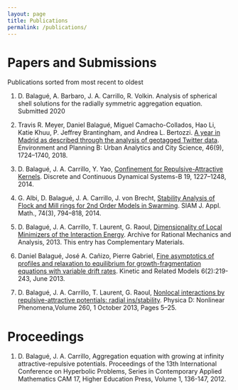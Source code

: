 ```yaml
---
layout: page
title: Publications
permalink: /publications/
---
```


# Papers and Submissions
Publications sorted from most recent to oldest

1. D. Balagué, A. Barbaro, J. A. Carrillo, R. Volkin. Analysis of spherical shell solutions for the radially symmetric aggregation equation. Submitted 2020

2. Travis R. Meyer, Daniel Balagué, Miguel Camacho-Collados, Hao Li, Katie Khuu, P. Jeffrey Brantingham, and Andrea L. Bertozzi. [A year in Madrid as described through the analysis of geotagged Twitter data](http://journals.sagepub.com/doi/10.1177/2399808318764123). Environment and Planning B: Urban Analytics and City Science, 46(9), 1724–1740, 2018.

3. D. Balagué, J. A. Carrillo, Y. Yao, [Confinement for Repulsive-Attractive Kernels](/2013/05/29/confinement.html). Discrete and Continuous Dynamical Systems-B 19, 1227–1248, 2014.

4. G. Albi, D. Balagué, J. A. Carrillo, J. von Brecht, [Stability Analysis of Flock and Mill rings for 2nd Order Models in Swarming](/2013/05/29/millflock.html). SIAM J. Appl. Math., 74(3), 794–818, 2014.

5. D. Balagué, J. A. Carrillo, T. Laurent, G. Raoul, [Dimensionality of Local Minimizers of the Interaction Energy](/2013/05/29/bclr2.html). Archive for Rational Mechanics and Analysis, 2013. This entry has Complementary Materials.

6. Daniel Balagué, José A. Cañizo, Pierre Gabriel, [Fine asymptotics of profiles and relaxation to equilibrium for growth-fragmentation equations with variable drift rates](/2013/05/29/fragmentation.html). Kinetic and Related Models 6(2):219-243, June 2013.

7. D. Balagué, J. A. Carrillo, T. Laurent, G. Raoul, [Nonlocal interactions by repulsive-attractive potentials: radial ins/stability](/2013/05/29/bclr1.html). Physica D: Nonlinear Phenomena,Volume 260, 1 October 2013, Pages 5–25.

# Proceedings

1. D. Balagué, J. A. Carrillo, Aggregation equation with growing at infinity attractive-repulsive potentials. Proceedings of the 13th International Conference on Hyperbolic Problems, Series in Contemporary Applied Mathematics CAM 17, Higher Education Press, Volume 1, 136-147, 2012.